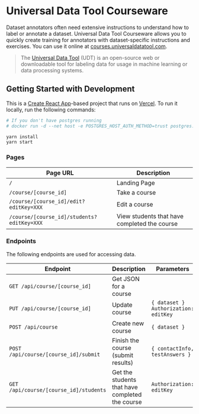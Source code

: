 # Universal Data Tool Courseware

Dataset annotators often need extensive instructions to understand how to label
or annotate a dataset. Universal Data Tool Courseware allows you to quickly create
training for annotators with dataset-specific instructions and exercises. You can
use it online at [courses.universaldatatool.com](https://courses.universaldatatool.com).

> The [Universal Data Tool](https://github.com/UniversalDataTool/universal-data-tool) (UDT) is an
> open-source web or downloadable tool for labeling data for usage in machine
> learning or data processing systems.

## Getting Started with Development

This is a [Create React App](https://github.com/facebook/create-react-app)-based
project that runs on [Vercel](https://vercel.com). To run it locally, run the
following commands:

```bash
# If you don't have postgres running
# docker run -d --net host -e POSTGRES_HOST_AUTH_METHOD=trust postgres:12

yarn install
yarn start
```

### Pages

| Page URL                                   | Description                                  |
| ------------------------------------------ | -------------------------------------------- |
| `/`                                        | Landing Page                                 |
| `/course/[course_id]`                      | Take a course                                |
| `/course/[course_id]/edit?editKey=XXX`     | Edit a course                                |
| `/course/[course_id]/students?editKey=XXX` | View students that have completed the course |

### Endpoints

The following endpoints are used for accessing data.

| Endpoint                               | Description                                     | Parameters                             |
| -------------------------------------- | ----------------------------------------------- | -------------------------------------- |
| `GET /api/course/[course_id]`          | Get JSON for a course                           |                                        |
| `PUT /api/course/[course_id]`          | Update course                                   | `{ dataset }` `Authorization: editKey` |
| `POST /api/course`                     | Create new course                               | `{ dataset }`                          |
| `POST /api/course/[course_id]/submit`  | Finish the course (submit results)              | `{ contactInfo, testAnswers }`         |
| `GET /api/course/[course_id]/students` | Get the students that have completed the course | `Authorization: editKey`               |
